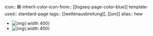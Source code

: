 icon:: 🟦
inherit-color-icon-from:: [[logseq-page-color-blue]] 
template-used:: standard-page
tags:: [[wellenausbreitung]], [[uni]]
alias:: hew

- ![img](../assets/documents/WA_grenzfläche_TM.webp){:width 400}
- ![img](../assets/documents/WA_grenzfläche_TE.webp){:width 400}